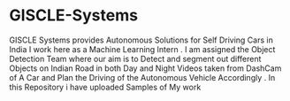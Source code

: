 # GISCLE-Systems

GISCLE Systems provides Autonomous Solutions for Self Driving Cars in India 
I work here as a Machine Learning Intern . I am assigned the Object Detection Team where our aim is to Detect and segment out different Objects on Indian Road in both Day and Night Videos taken from DashCam of A Car and Plan the Driving of the Autonomous Vehicle Accordingly .
In this Repository i have uploaded Samples of My work
